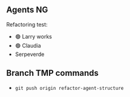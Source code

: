 
## Agents NG

Refactoring test:

* 🟢 Larry works
* 🟢 Claudia
* Serpeverde


## Branch TMP commands

* `git push origin refactor-agent-structure`
